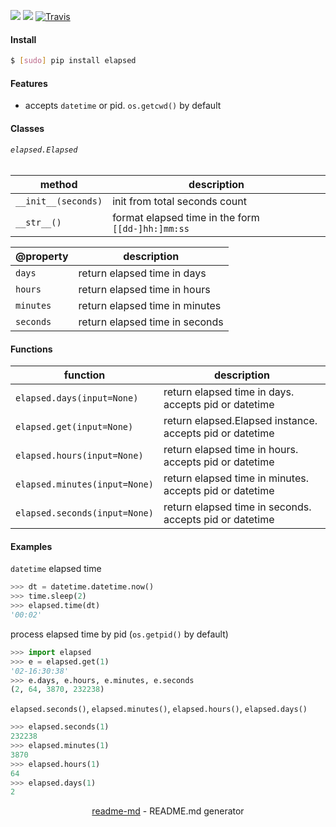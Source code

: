 [![](https://img.shields.io/pypi/pyversions/elapsed.svg?longCache=True)](https://pypi.org/pypi/elapsed/)
[![](https://img.shields.io/pypi/v/elapsed.svg?maxAge=3600)](https://pypi.org/pypi/elapsed/)
[![Travis](https://api.travis-ci.org/looking-for-a-job/elapsed.py.svg?branch=master)](https://travis-ci.org/looking-for-a-job/elapsed.py/)

#### Install
```bash
$ [sudo] pip install elapsed
```

#### Features
+   accepts `datetime` or pid. `os.getcwd()` by default

#### Classes

###### `elapsed.Elapsed`

method|description
-|-
`__init__(seconds)`|init from total seconds count
`__str__()`|format elapsed time in the form `[[dd-]hh:]mm:ss`

@property|description
-|-
`days`|return elapsed time in days
`hours`|return elapsed time in hours
`minutes`|return elapsed time in minutes
`seconds`|return elapsed time in seconds

#### Functions
function|description
-|-
`elapsed.days(input=None)`|return elapsed time in days. accepts pid or datetime
`elapsed.get(input=None)`|return elapsed.Elapsed instance. accepts pid or datetime
`elapsed.hours(input=None)`|return elapsed time in hours. accepts pid or datetime
`elapsed.minutes(input=None)`|return elapsed time in minutes. accepts pid or datetime
`elapsed.seconds(input=None)`|return elapsed time in seconds. accepts pid or datetime

#### Examples
`datetime` elapsed time
```python
>>> dt = datetime.datetime.now()
>>> time.sleep(2)
>>> elapsed.time(dt)
'00:02'
```

process  elapsed time by pid (`os.getpid()` by default)
```python
>>> import elapsed
>>> e = elapsed.get(1)
'02-16:30:38'
>>> e.days, e.hours, e.minutes, e.seconds
(2, 64, 3870, 232238)
```

`elapsed.seconds()`, `elapsed.minutes()`, `elapsed.hours()`, `elapsed.days()`
```python
>>> elapsed.seconds(1)
232238
>>> elapsed.minutes(1)
3870
>>> elapsed.hours(1)
64
>>> elapsed.days(1)
2
```

<p align="center"><a href="https://pypi.org/project/readme-md/">readme-md</a> - README.md generator</p>